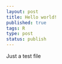 ```yaml
--- 
layout: post
title: Hello world!
published: true
tags: R
type: post
status: publish
---
```

 

 
Just a test file
